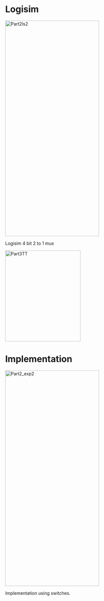 # Logisim

<img width="300" height="685" alt="Part2ls2" src="https://github.com/user-attachments/assets/3f743891-5bdb-4f96-90fc-303f43773e11" />

Logisim 4 bit 2 to 1 mux


<img width="241" height="289" alt="Part3TT" src="https://github.com/user-attachments/assets/3cd57d09-5f6f-469b-ba0e-77e8004d9fa2" />


# Implementation
<img width="300" height="685" alt="Part2_exp2" src="https://github.com/user-attachments/assets/01835174-a327-41c1-8a89-d202c4ef9149" />

Implementation using switches.

